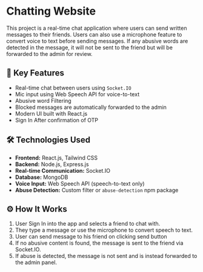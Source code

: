 <h1>Chatting Website</h1>
<p>
  This project is a real-time chat application where users can send written messages to their friends. Users can also use a microphone feature to convert voice to text before sending messages. If any abusive words are detected in the message, it will not be sent to the friend but will be forwarded to the admin for review.
</p>
<h2>📌 Key Features</h2>
    <ul>
        <li>Real-time chat between users using <code>Socket.IO</code></li>
        <li>Mic input using Web Speech API for voice-to-text</li>
        <li>Abusive word Filtering</li>
        <li>Blocked messages are automatically forwarded to the admin</li>
        <li>Modern UI built with React.js</li>
      <li>Sign In After confirmation of OTP</li>
    </ul>
    <h2>🛠️ Technologies Used</h2>
    <ul>
        <li><strong>Frontend:</strong> React.js, Tailwind CSS</li>
        <li><strong>Backend:</strong> Node.js, Express.js</li>
        <li><strong>Real-time Communication:</strong> Socket.IO</li>
        <li><strong>Database:</strong> MongoDB</li>
        <li><strong>Voice Input:</strong> Web Speech API (speech-to-text only)</li>
        <li><strong>Abuse Detection:</strong> Custom filter or <code>abuse-detection</code> npm package</li>
    </ul>
    <h2>⚙️ How It Works</h2>
    <ol>
        <li>User Sign In into the app and selects a friend to chat with.</li>
        <li>They type a message or use the microphone to convert speech to text.</li>
        <li>User can send message to his friend on clicking send button</li>
        <li>If no abusive content is found, the message is sent to the friend via Socket.IO.</li>
        <li>If abuse is detected, the message is not sent and is instead forwarded to the admin panel.</li>
    </ol>
